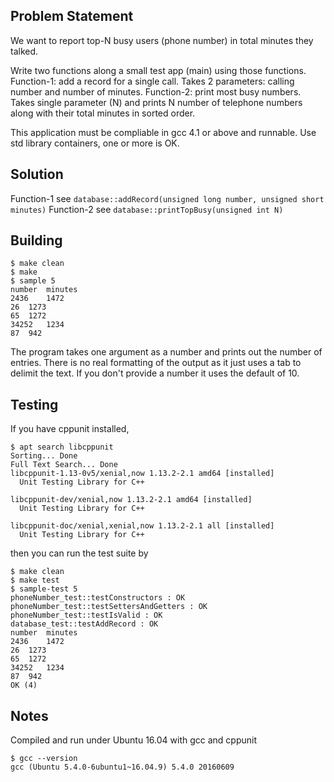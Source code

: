 ## Problem Statement
We want to report top-N busy users (phone number) in total minutes they talked.
 
Write two functions along a small test app (main) using those functions.
Function-1: add a record for a single call. Takes 2 parameters: calling number and number of minutes.
Function-2: print most busy numbers. Takes single parameter (N) and prints N number of telephone numbers along with their total minutes in sorted order.
 
This application must be compliable in gcc 4.1 or above and runnable.
Use std library containers, one or more is OK.
## Solution
Function-1 see `database::addRecord(unsigned long number, unsigned short minutes)`
Function-2 see `database::printTopBusy(unsigned int N)`
## Building
```
$ make clean
$ make
$ sample 5
number	minutes
2436	1472
26	1273
65	1272
34252	1234
87	942
```
The program takes one argument as a number and prints out the number of entries. There is no real formatting of the output as it just uses a tab to delimit the text. If you don't provide a number it uses the default of 10.

## Testing
If you have cppunit installed,
```
$ apt search libcppunit
Sorting... Done
Full Text Search... Done
libcppunit-1.13-0v5/xenial,now 1.13.2-2.1 amd64 [installed]
  Unit Testing Library for C++

libcppunit-dev/xenial,now 1.13.2-2.1 amd64 [installed]
  Unit Testing Library for C++

libcppunit-doc/xenial,xenial,now 1.13.2-2.1 all [installed]
  Unit Testing Library for C++
```
then you can run the test suite by
```
$ make clean
$ make test
$ sample-test 5
phoneNumber_test::testConstructors : OK
phoneNumber_test::testSettersAndGetters : OK
phoneNumber_test::testIsValid : OK
database_test::testAddRecord : OK
number	minutes
2436	1472
26	1273
65	1272
34252	1234
87	942
OK (4)
```
## Notes
Compiled and run under Ubuntu 16.04 with gcc and cppunit
```
$ gcc --version
gcc (Ubuntu 5.4.0-6ubuntu1~16.04.9) 5.4.0 20160609
```
